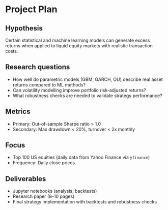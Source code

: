 # Project Plan

## Hypothesis
Certain statistical and machine learning models can generate excess returns when applied to liquid equity markets with realistic transaction costs.

## Research questions
- How well do parametric models (GBM, GARCH, OU) describe real asset returns compared to ML methods?
- Can volatility modelling improve portfolio risk-adjusted returns?
- What robustness checks are needed to validate strategy performance?

## Metrics
- Primary: Out-of-sample Sharpe ratio > 1.0
- Secondary: Max drawdown < 20%, turnover < 2x monthly

## Focus
- Top 100 US equities (daily data from Yahoo Finance via `yfinance`)
- Frequency: Daily close prices

## Deliverables
- Jupyter notebooks (analysis, backtests)
- Research paper (8–10 pages)
- Final strategy implementation with backtests and robustness checks

